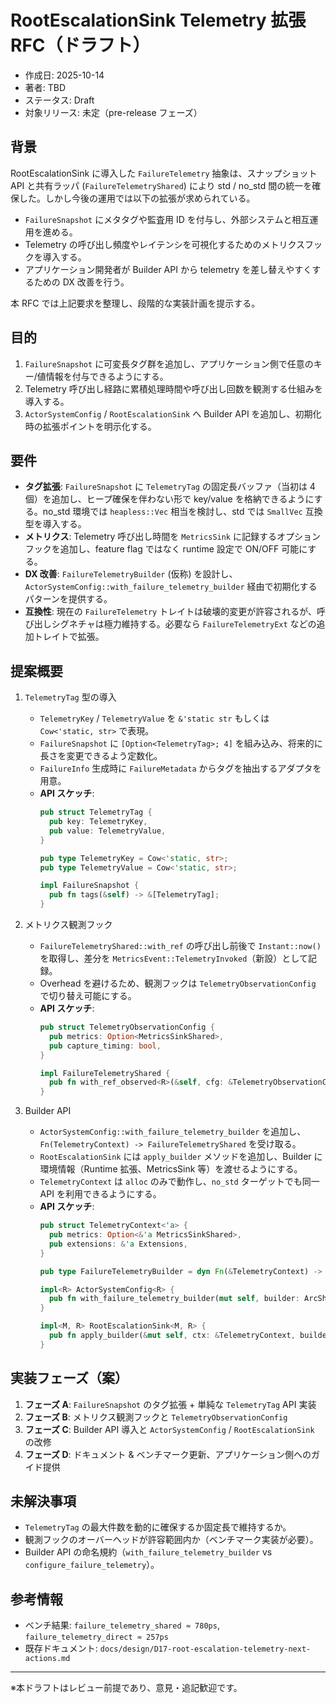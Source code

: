 # RootEscalationSink Telemetry 拡張 RFC（ドラフト）

- 作成日: 2025-10-14
- 著者: TBD
- ステータス: Draft
- 対象リリース: 未定（pre-release フェーズ）

## 背景

RootEscalationSink に導入した `FailureTelemetry` 抽象は、スナップショット API と共有ラッパ (`FailureTelemetryShared`) により std / no_std 間の統一を確保した。しかし今後の運用では以下の拡張が求められている。

- `FailureSnapshot` にメタタグや監査用 ID を付与し、外部システムと相互運用を進める。
- Telemetry の呼び出し頻度やレイテンシを可視化するためのメトリクスフックを導入する。
- アプリケーション開発者が Builder API から telemetry を差し替えやすくするための DX 改善を行う。

本 RFC では上記要求を整理し、段階的な実装計画を提示する。

## 目的

1. `FailureSnapshot` に可変長タグ群を追加し、アプリケーション側で任意のキー/値情報を付与できるようにする。
2. Telemetry 呼び出し経路に累積処理時間や呼び出し回数を観測する仕組みを導入する。
3. `ActorSystemConfig` / `RootEscalationSink` へ Builder API を追加し、初期化時の拡張ポイントを明示化する。

## 要件

- **タグ拡張**: `FailureSnapshot` に `TelemetryTag` の固定長バッファ（当初は 4 個）を追加し、ヒープ確保を伴わない形で key/value を格納できるようにする。no_std 環境では `heapless::Vec` 相当を検討し、std では `SmallVec` 互換型を導入する。
- **メトリクス**: Telemetry 呼び出し時間を `MetricsSink` に記録するオプションフックを追加し、feature flag ではなく runtime 設定で ON/OFF 可能にする。
- **DX 改善**: `FailureTelemetryBuilder` (仮称) を設計し、`ActorSystemConfig::with_failure_telemetry_builder` 経由で初期化するパターンを提供する。
- **互換性**: 現在の `FailureTelemetry` トレイトは破壊的変更が許容されるが、呼び出しシグネチャは極力維持する。必要なら `FailureTelemetryExt` などの追加トレイトで拡張。

## 提案概要

1. `TelemetryTag` 型の導入
   - `TelemetryKey` / `TelemetryValue` を `&'static str` もしくは `Cow<'static, str>` で表現。
   - `FailureSnapshot` に `[Option<TelemetryTag>; 4]` を組み込み、将来的に長さを変更できるよう定数化。
   - `FailureInfo` 生成時に `FailureMetadata` からタグを抽出するアダプタを用意。
   - **API スケッチ**:
     ```rust
     pub struct TelemetryTag {
       pub key: TelemetryKey,
       pub value: TelemetryValue,
     }

     pub type TelemetryKey = Cow<'static, str>;
     pub type TelemetryValue = Cow<'static, str>;

     impl FailureSnapshot {
       pub fn tags(&self) -> &[TelemetryTag];
     }
     ```

2. メトリクス観測フック
   - `FailureTelemetryShared::with_ref` の呼び出し前後で `Instant::now()` を取得し、差分を `MetricsEvent::TelemetryInvoked`（新設）として記録。
   - Overhead を避けるため、観測フックは `TelemetryObservationConfig` で切り替え可能にする。
   - **API スケッチ**:
     ```rust
     pub struct TelemetryObservationConfig {
       pub metrics: Option<MetricsSinkShared>,
       pub capture_timing: bool,
     }

     impl FailureTelemetryShared {
       pub fn with_ref_observed<R>(&self, cfg: &TelemetryObservationConfig, f: impl FnOnce(&dyn FailureTelemetry) -> R) -> R;
     }
     ```

3. Builder API
   - `ActorSystemConfig::with_failure_telemetry_builder` を追加し、`
     Fn(TelemetryContext) -> FailureTelemetryShared` を受け取る。
   - `RootEscalationSink` には `apply_builder` メソッドを追加し、Builder に環境情報（Runtime 拡張、MetricsSink 等）を渡せるようにする。
   - `TelemetryContext` は `alloc` のみで動作し、`no_std` ターゲットでも同一 API を利用できるようにする。
   - **API スケッチ**:
     ```rust
     pub struct TelemetryContext<'a> {
       pub metrics: Option<&'a MetricsSinkShared>,
       pub extensions: &'a Extensions,
     }

     pub type FailureTelemetryBuilder = dyn Fn(&TelemetryContext) -> FailureTelemetryShared + Send + Sync + 'static;

     impl<R> ActorSystemConfig<R> {
       pub fn with_failure_telemetry_builder(mut self, builder: ArcShared<FailureTelemetryBuilder>) -> Self;
     }

     impl<M, R> RootEscalationSink<M, R> {
       pub fn apply_builder(&mut self, ctx: &TelemetryContext, builder: &FailureTelemetryBuilder);
     }
     ```

## 実装フェーズ（案）

1. **フェーズ A**: `FailureSnapshot` のタグ拡張 + 単純な `TelemetryTag` API 実装
2. **フェーズ B**: メトリクス観測フックと `TelemetryObservationConfig`
3. **フェーズ C**: Builder API 導入と `ActorSystemConfig` / `RootEscalationSink` の改修
4. **フェーズ D**: ドキュメント & ベンチマーク更新、アプリケーション側へのガイド提供

## 未解決事項

- `TelemetryTag` の最大件数を動的に確保するか固定長で維持するか。
- 観測フックのオーバーヘッドが許容範囲内か（ベンチマーク実装が必要）。
- Builder API の命名規約（`with_failure_telemetry_builder` vs `configure_failure_telemetry`）。

## 参考情報

- ベンチ結果: `failure_telemetry_shared ≈ 780ps`, `failure_telemetry_direct ≈ 257ps`
- 既存ドキュメント: `docs/design/D17-root-escalation-telemetry-next-actions.md`

---

※本ドラフトはレビュー前提であり、意見・追記歓迎です。
